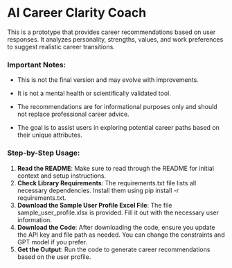 # AI Career Clarity Coach

This is a prototype that provides career recommendations based on user responses. 
It analyzes personality, strengths, values, and work preferences to suggest realistic career transitions.

### Important Notes:

- This is not the final version and may evolve with improvements.

- It is not a mental health or scientifically validated tool.

- The recommendations are for informational purposes only and should not replace professional career advice.

- The goal is to assist users in exploring potential career paths based on their unique attributes.

### Step-by-Step Usage:

1. **Read the README**: Make sure to read through the README for initial context and setup instructions.
2. **Check Library Requirements**: The requirements.txt file lists all necessary dependencies. Install them using pip install -r requirements.txt.
3. **Download the Sample User Profile Excel File**: The file sample_user_profile.xlsx is provided. Fill it out with the necessary user information.
4. **Download the Code**: After downloading the code, ensure you update the API key and file path as needed. You can change the constraints and GPT model if you prefer.
5. **Get the Output**: Run the code to generate career recommendations based on the user profile.

